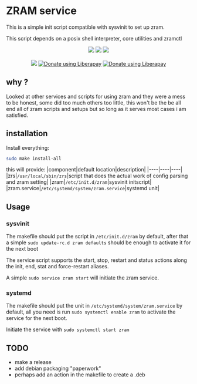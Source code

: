 # ZRAM service

This is a simple init script compatible with sysvinit to set up zram.

This script depends on a posix shell interpreter, core utilities and zramctl


<p align="center">
<a href="https://github.com/eylles/zram-service" alt="GitHub"><img src="https://img.shields.io/badge/Github-2B3137?style=for-the-badge&logo=Github&logoColor=FFFFFF"></a>
<a href="https://gitlab.com/eylles/zram-service" alt="GitLab"><img src="https://img.shields.io/badge/Gitlab-380D75?style=for-the-badge&logo=Gitlab"></a>
<a href="https://codeberg.org/eylles/zram-service" alt="CodeBerg"><img src="https://img.shields.io/badge/Codeberg-2185D0?style=for-the-badge&logo=codeberg&logoColor=F2F8FC"></a>
<br>
<br>
<a href="./LICENSE"><img src="https://img.shields.io/badge/license-GPL--3.0-green.svg"></a>
<a href="https://liberapay.com/eylles/donate"><img alt="Donate using Liberapay" src="https://img.shields.io/liberapay/receives/eylles.svg?logo=liberapay"></a>
<a href="https://liberapay.com/eylles/donate"><img alt="Donate using Liberapay" src="https://img.shields.io/liberapay/patrons/eylles.svg?logo=liberapay"></a>
</p>

## why ?

Looked at other services and scripts for using zram and they were a mess to be
honest, some did too much others too little, this won't be the be all end all of
zram scripts and setups but so long as it serves most cases i am satisfied.


## installation

Install everything:
```sh
sudo make install-all
```
this will provide:
|component|default location|description|
|----|----|----|
|zrs|`/usr/local/sbin/zrs`|script that does the actual work of config parsing and zram setting|
|zram|`/etc/init.d/zram`|sysvinit initscript|
|zram.service|`/etc/systemd/system/zram.service`|systemd unit|


## Usage

### sysvinit

The makefile should put the script in `/etc/init.d/zram` by default, after that
a simple ```sudo update-rc.d zram defaults``` should be enough to activate
it for the next boot

The service script supports the start, stop, restart and status actions along
the init, end, stat and force-restart aliases.

A simple `sudo service zram start` will initiate the zram service.


### systemd

The makefile should put the unit in `/etc/systemd/system/zram.service` by
default, all you need is run ```sudo systemctl enable zram``` to activate the
service for the next boot.

Initiate the service with `sudo systemctl start zram`


## TODO

* make a release
* add debian packaging "paperwork"
* perhaps add an action in the makefile to create a .deb

